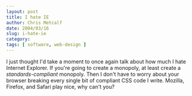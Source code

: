 ```yaml
---
layout: post
title: I hate IE
author: Chris Metcalf
date: 2004/03/16
slug: i-hate-ie
category: 
tags: [ software, web-design ]
---
```


I just thought I'd take a moment to once again talk about how much I hate Internet Explorer.
If you're going to create a monopoly, at least create a <em>standards-compliant</em> monopoly. Then I don't have to worry about your browser breaking every single bit of compliant CSS code I write. Mozilla, Firefox, and Safari play nice, why can't you?
